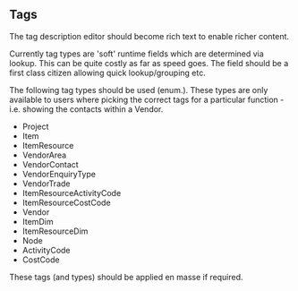 ## Tags

The tag description editor should become rich text to enable richer content.

Currently tag types are 'soft' runtime fields which are determined via lookup. This can be quite costly as far as speed goes. The field should be a first class citizen allowing quick lookup/grouping etc.

The following tag types should be used (enum.). These types are only available to users where picking the correct tags for a particular function - i.e. showing the contacts within a Vendor.

- Project
- Item
- ItemResource
- VendorArea
- VendorContact
- VendorEnquiryType
- VendorTrade
- ItemResourceActivityCode
- ItemResourceCostCode
- Vendor
- ItemDim
- ItemResourceDim
- Node
- ActivityCode
- CostCode

These tags (and types) should be applied en masse if required.
